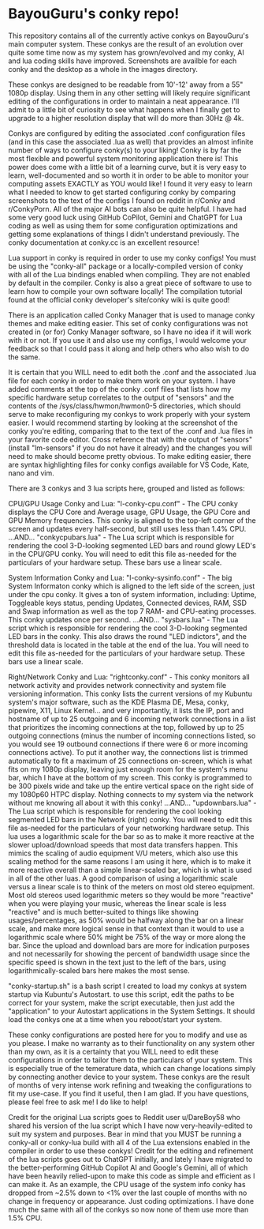 # BayouGuru's conky repo!

This repository contains all of the currently active conkys on BayouGuru's main computer system.  These conkys are the result of an evolution over quite some time now as my system has grown/evolved and my conky, AI and lua coding skills have improved.  Screenshots are availble for each conky and the desktop as a whole in the images directory.

These conkys are designed to be readable from 10'-12' away from a 55" 1080p display.  Using them in any other setting will likely require significant editing of the configurations in order to maintain a neat appearance.  I'll admit to a little bit of curiosity to see what happens when I finally get to upgrade to a higher resolution display that will do more than 30Hz @ 4k.

Conkys are configured by editing the associated .conf configuration files (and in this case the associated .lua as well) that provides an almost infinite number of ways to configure conky(s) to your liking!  Conky is by far the most flexible and powerful system monitoring application there is! This power does come with a little bit of a learning curve, but it is very easy to learn, well-documented and so worth it in order to be able to monitor your computing assets EXACTLY as YOU would like!  I found it very easy to learn what I needed to know to get started configuring conky by comparing screenshots to the text of the configs I found on reddit in r/Conky and r/ConkyPorn. All of the major AI bots can also be quite helpful.  I have had some very good luck using GitHub CoPilot, Gemini and ChatGPT for Lua coding as well as using them for some configuration optimizations and getting some explanations of things I didn't understand previously.  The conky documentation at conky.cc is an excellent resource!

Lua support in conky is required in order to use my conky configs!  You must be using the "conky-all" package or a locally-compiled version of conky with all of the Lua bindings enabled when compiling.  They are not enabled by default in the compiler.  Conky is also a great piece of software to use to learn how to compile your own software locally!  The compilation tutorial found at the official conky developer's site/conky wiki is quite good!

There is an application called Conky Manager that is used to manage conky themes and make editing easier.  This set of conky configurations was not created in (or for) Conky Manager software, so I have no idea if it will work with it or not.  If you use it and also use my configs, I would welcome your feedback so that I could pass it along and help others who also wish to do the same.

It is certain that you WILL need to edit both the .conf and the associated .lua file for each conky in order to make them work on your system. I have added comments at the top of the conky .conf files that lists how my specific hardware setup correlates to the output of "sensors" and the contents of the /sys/class/hwmon/hwmon0-5 directories, which should serve to make reconfiguring my conkys to work properly with your system easier.  I would recommend starting by looking at the screenshot of the conky you're editing, comparing that to the text of the .conf and .lua files in your favorite code editor.  Cross reference that with the output of "sensors" (install "lm-sensors" if you do not have it already) and the changes you will need to make should become pretty obvious.  To make editing easier, there are syntax highlighting files for conky configs available for VS Code, Kate, nano and vim.  

There are 3 conkys and 3 lua scripts here, grouped and listed as follows:

CPU/GPU Usage Conky and Lua:
"l-conky-cpu.conf" - The CPU conky displays the CPU Core and Average usage, GPU Usage, the GPU Core and GPU Memory frequencies. This conky  is aligned to the top-left corner of the screen and updates every half-second, but still uses less than 1.4% CPU.
...AND...
"conkycpubars.lua" - The Lua script which is responsible for rendering the cool 3-D-looking segmented LED bars and round glowy LED's in the CPU/GPU conky.  You will need to edit this file as-needed for the particulars of your hardware setup.  These bars use a linear scale.

System Information Conky and Lua:
"l-conky-sysinfo.conf" - The big System Informaton conky which is aligned to the left side of the screen, just under the cpu conky. It gives a ton of system information, including: Uptime, Toggleable keys status, pending Updates, Connected devices, RAM, SSD and Swap information as well as the top 7 RAM- and CPU-eating processes.  This conky updates once per second.
...AND...
"sysbars.lua" - The Lua script which is responsible for rendering the cool 3-D-looking segmented LED bars in the conky.  This also draws the round "LED indictors", and the threshold data is located in the table at the end of the lua.  You will need to edit this file as-needed for the particulars of your hardware setup.  These bars use a linear scale.

Right/Network Conky and Lua:
"rightconky.conf" - This conky monitors all network activity and provides network connectivity and system file versioning information.  This conky  lists the current versions of my Kubuntu system's major software, such as the KDE Plasma DE, Mesa, conky, pipewire, X11, Linux Kernel... and very importantly, it lists the IP, port and hostname of up to 25 outgoing and 6 incoming network connections in a list that prioritizes the incoming connections at the top, followed by up to 25 outgoing connections (minus the number of incoming connections listed, so you would see 19 outbound connections if there were 6 or more incoming connections active).  To put it another way, the connections list is trimmed automatically to fit a maximum of 25 connections on-screen, which is what fits on my 1080p display, leaving just enough room for the system's menu bar, which I have at the bottom of my screen. This conky is programmed to be 300 pixels wide and take up the entire vertical space on the right side of my 1080p60 HTPC display.  Nothing connects to my system via the network without me knowing all about it with this conky!
...AND...
"updownbars.lua" - The Lua script which is responsible for rendering the cool looking segmented LED bars in the Network (right) conky.  You will need to edit this file as-needed for the particulars of your networking hardware setup.  This lua uses a logarithmic scale for the bar so as to make it more reactive at the slower upload/download speeds that most data transfers happen. This mimics the scaling of audio equipment V/U meters, which also use this scaling method for the same reasons I am using it here, which is to make it more reactive overall than a simple linear-scaled bar, which is what is used in all of the other luas.  A good comparison of using a logarithmic scale versus a linear scale is to think of the meters on most old stereo equipment.  Most old stereos used logarithmic meters so they would be more "reactive" when you were playing your music, whereas the linear scale is less "reactive" and is much better-suited to things like showing usages/percentages, as 50% would be halfway along the bar on a linear scale, and make more logical sense in that context than it would to use a logarithmic scale where 50% might be 75% of the way or more along the bar.  Since the upload and download bars are more for indication purposes and not necessarily for showing the percent of bandwidth usage since the specific speed is shown in the text just to the left of the bars, using logarithmically-scaled bars here makes the most sense.

"conky-startup.sh" is a bash script I created to load my conkys at system startup via Kubuntu's Autostart.  to use this script, edit the paths to be correct for your system, make the script executable, then just add the "application" to your Autostart applications in the System Settings. It should load the conkys one at a time when you reboot/start your system.

These conky configurations are posted here for you to modify and use as you please.  I make no warranty as to their functionality on any system other than my own, as it is a certainty that you WILL need to edit these configurations in order to tailor them to the particulars of your system.  This is especially true of the temerature data, which can change locations simply by connecting another device to your system.  These conkys are the result of months of very intense work refining and tweaking the configurations to fit my use-case.  If you find it useful, then I am glad.  If you have questions, please feel free to ask me!  I do like to help!

Credit for the original Lua scripts goes to Reddit user u/DareBoy58 who shared his version of the lua script which I have now very-heavily-edited to suit my system and purposes.  Bear in mind that you MUST be running a conky-all or conky-lua build with all 4 of the Lua extensions enabled in the compiler in order to use these conkys! Credit for the editing and refinement of the lua scripts goes out to ChatGPT initially, and lately I have migrated to the better-performing GitHub Copilot AI and Google's Gemini, all of which have been heavily relied-upon to make this code as simple and efficient as I can make it.  As an example, the CPU usage of the system info conky has dropped from ~2.5% down to <1% over the last couple of months with no change in frequency or appearance.  Just coding optimizations.  I have done much the same with all of the conkys so now none of them use more than 1.5% CPU.
